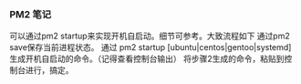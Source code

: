### PM2 笔记
可以通过pm2 startup来实现开机自启动。细节可参考。大致流程如下
通过pm2 save保存当前进程状态。
通过 pm2 startup [ubuntu|centos|gentoo|systemd]生成开机自启动的命令。（记得查看控制台输出）
将步骤2生成的命令，粘贴到控制台进行，搞定。